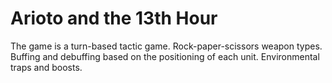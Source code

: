# Arioto and the 13th Hour
The game is a turn-based tactic game.
Rock-paper-scissors weapon types. Buffing and debuffing based on the positioning of each unit.
Environmental traps and boosts.

